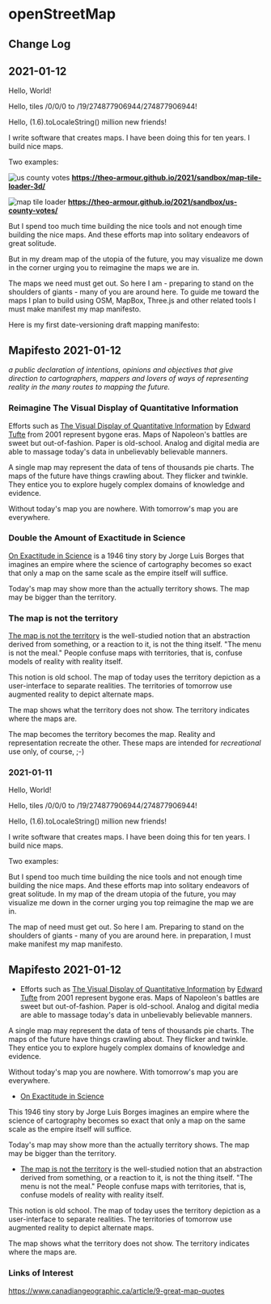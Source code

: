 # openStreetMap

## Change Log

## 2021-01-12

Hello, World!

Hello, tiles /0/0/0 to /19/274877906944/274877906944!

Hello, (1.6).toLocaleString() million new friends!

I write software that creates maps. I have been doing this for ten years. I build nice maps.

Two examples:

![us county votes]( https://theo-armour.github.io/2021/sandbox/us-county-votes/v-2021-01-06/us-county-votes.png )
**https://theo-armour.github.io/2021/sandbox/map-tile-loader-3d/**

![map tile loader]( https://theo-armour.github.io/2021/sandbox/map-tile-loader-3d/v-2021-01-05/map-tile-loader.png )
**https://theo-armour.github.io/2021/sandbox/us-county-votes/**

But I spend too much time building the nice tools and not enough time building the nice maps. And these efforts map into solitary endeavors of great solitude.

But in my dream map of the utopia of the future, you may visualize me down in the corner urging you to reimagine the maps we are in.

The maps we need must get out. So here I am - preparing to stand on the shoulders of giants - many of you are around here. To guide me toward the maps I plan to build using OSM, MapBox, Three.js and other related tools  I must make manifest my map manifesto.

Here is my first date-versioning draft mapping manifesto:

## Mapifesto 2021-01-12

_a public declaration of intentions, opinions and objectives that give direction to cartographers, mappers and lovers of ways of representing reality in the many routes to mapping the future._

### Reimagine The Visual Display of Quantitative Information
Efforts such as [The Visual Display of Quantitative Information]( https://archive.org/details/visualdisplayofq00tuft ) by [Edward Tufte]( https://en.wikipedia.org/wiki/Edward_Tufte ) from 2001 represent bygone eras. Maps of Napoleon's battles are sweet but out-of-fashion. Paper is old-school. Analog and digital media are able to massage today's data in unbelievably believable manners.

A single map may represent the data of tens of thousands pie charts. The maps of the future have things crawling about. They flicker and twinkle. They entice you to explore hugely complex domains of knowledge and evidence.

Without today's map you are nowhere. With tomorrow's map you are everywhere.

### Double the Amount of Exactitude in Science

[On Exactitude in Science]( https://en.wikipedia.org/wiki/On_Exactitude_in_Science ) is a 1946 tiny story by Jorge Luis Borges that imagines an empire where the science of cartography becomes so exact that only a map on the same scale as the empire itself will suffice.

Today's map may show more than the actually territory shows. The map may be bigger than the territory.

### The map is not the territory

[The map is not the territory]( https://en.wikipedia.org/wiki/Map%E2%80%93territory_relation ) is the well-studied notion that an abstraction derived from something, or a reaction to it, is not the thing itself. "The menu is not the meal." People confuse maps with territories, that is, confuse models of reality with reality itself.

This notion is old school. The map of today uses the territory depiction as a user-interface to separate realities. The territories of tomorrow use augmented reality to depict alternate maps.

The map shows what the territory does not show. The territory indicates where the maps are.

The map becomes the territory becomes the map. Reality and representation recreate the other. These maps are intended for _recreational_ use only, of course, ;-)

### 2021-01-11

Hello, World!

Hello, tiles /0/0/0 to /19/274877906944/274877906944!

Hello, (1.6).toLocaleString() million new friends!

I write software that creates maps. I have been doing this for ten years. I build nice maps.

Two examples:

But I spend too much time building the nice tools and not enough time building the nice maps. And these efforts map into solitary endeavors of great solitude. In my map of the dream utopia of the future, you may visualize me down in the corner urging you top reimagine the map we are in.

The map of need must get out. So here I am. Preparing to stand on the shoulders of giants - many of you are around here. in preparation, I must make manifest my map manifesto.

## Mapifesto 2021-01-12

* Efforts such as [The Visual Display of Quantitative Information]( https://archive.org/details/visualdisplayofq00tuft ) by [Edward Tufte]( https://en.wikipedia.org/wiki/Edward_Tufte ) from 2001 represent bygone eras. Maps of Napoleon's battles are sweet but out-of-fashion. Paper is old-school. Analog and digital media are able to massage today's data in unbelievably believable manners.

A single map may represent the data of tens of thousands pie charts. The maps of the future have things crawling about. They flicker and twinkle. They entice you to explore hugely complex domains of knowledge and evidence.

Without today's map you are nowhere. With tomorrow's map you are everywhere.

* [On Exactitude in Science]( https://en.wikipedia.org/wiki/On_Exactitude_in_Science )

This 1946 tiny story by Jorge Luis Borges imagines an empire where the science of cartography becomes so exact that only a map on the same scale as the empire itself will suffice.

Today's map may show more than the actually territory shows. The map may be bigger than the territory.


* [The map is not the territory]( https://en.wikipedia.org/wiki/Map%E2%80%93territory_relation ) is the well-studied notion that an abstraction derived from something, or a reaction to it, is not the thing itself. "The menu is not the meal." People confuse maps with territories, that is, confuse models of reality with reality itself.

This notion is old school. The map of today uses the territory depiction as a user-interface to separate realities. The territories of tomorrow use augmented reality to depict alternate maps.

The map shows what the territory does not show. The territory indicates where the maps are.



### Links of Interest

https://www.canadiangeographic.ca/article/9-great-map-quotes